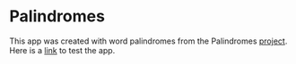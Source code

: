 # Palindromes

This app was created with word palindromes from the Palindromes [project](https://github.com/emmanuel-nwogu/PalindromeFactory). Here is a [link](https://appdistribution.firebase.dev/i/3d274ed71334052d) to test the app.
